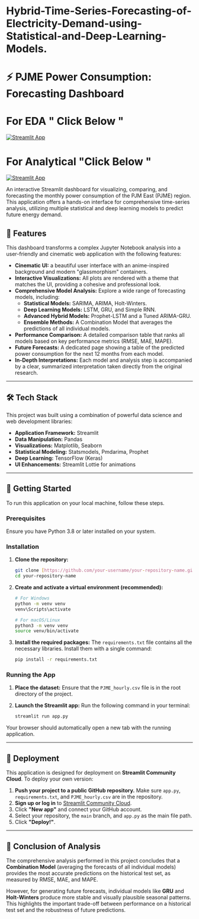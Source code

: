 # Hybrid-Time-Series-Forecasting-of-Electricity-Demand-using-Statistical-and-Deep-Learning-Models.

# ⚡ PJME Power Consumption: Forecasting Dashboard

# For EDA " Click Below "

[![Streamlit App](https://static.streamlit.io/badges/streamlit_badge_black_white.svg)](https://hybrid-time-series-eda.streamlit.app/)

# For Analytical "Click Below "

[![Streamlit App](https://static.streamlit.io/badges/streamlit_badge_black_white.svg)](https://hybrid-time-series-forecast.streamlit.app/)


An interactive Streamlit dashboard for visualizing, comparing, and forecasting the monthly power consumption of the PJM East (PJME) region. This application offers a hands-on interface for comprehensive time-series analysis, utilizing multiple statistical and deep learning models to predict future energy demand.

## 🔮 Features

This dashboard transforms a complex Jupyter Notebook analysis into a user-friendly and cinematic web application with the following features:

- **Cinematic UI:** a beautiful user interface with an anime-inspired background and modern "glassmorphism" containers.
- **Interactive Visualizations:** All plots are rendered with a theme that matches the UI, providing a cohesive and professional look.
- **Comprehensive Model Analysis:** Explore a wide range of forecasting models, including:
  - **Statistical Models:** SARIMA, ARIMA, Holt-Winters.
  - **Deep Learning Models:** LSTM, GRU, and Simple RNN.
  - **Advanced Hybrid Models:** Prophet-LSTM and a Tuned ARIMA-GRU.
  - **Ensemble Methods:** A Combination Model that averages the predictions of all individual models.
- **Performance Comparison:** A detailed comparison table that ranks all models based on key performance metrics (RMSE, MAE, MAPE).
- **Future Forecasts:** A dedicated page showing a table of the predicted power consumption for the next 12 months from each model.
- **In-Depth Interpretations:** Each model and analysis step is accompanied by a clear, summarized interpretation taken directly from the original research.

---

## 🛠️ Tech Stack

This project was built using a combination of powerful data science and web development libraries:

- **Application Framework:** Streamlit
- **Data Manipulation:** Pandas
- **Visualizations:** Matplotlib, Seaborn
- **Statistical Modeling:** Statsmodels, Pmdarima, Prophet
- **Deep Learning:** TensorFlow (Keras)
- **UI Enhancements:** Streamlit Lottie for animations

---

## 🚀 Getting Started

To run this application on your local machine, follow these steps.

### Prerequisites

Ensure you have Python 3.8 or later installed on your system.

### Installation

1.  **Clone the repository:**
    ```bash
    git clone [https://github.com/your-username/your-repository-name.git](https://github.com/your-username/your-repository-name.git)
    cd your-repository-name
    ```

2.  **Create and activate a virtual environment (recommended):**
    ```bash
    # For Windows
    python -m venv venv
    venv\Scripts\activate

    # For macOS/Linux
    python3 -m venv venv
    source venv/bin/activate
    ```

3.  **Install the required packages:**
    The `requirements.txt` file contains all the necessary libraries. Install them with a single command:
    ```bash
    pip install -r requirements.txt
    ```

### Running the App

1.  **Place the dataset:** Ensure that the `PJME_hourly.csv` file is in the root directory of the project.

2.  **Launch the Streamlit app:**
    Run the following command in your terminal:
    ```bash
    streamlit run app.py
    ```

Your browser should automatically open a new tab with the running application.

---

## 🚢 Deployment

This application is designed for deployment on **Streamlit Community Cloud**. To deploy your own version:

1.  **Push your project to a public GitHub repository.** Make sure `app.py`, `requirements.txt`, and `PJME_hourly.csv` are in the repository.
2.  **Sign up or log in** to [Streamlit Community Cloud](https://share.streamlit.io/).
3.  Click **"New app"** and connect your GitHub account.
4.  Select your repository, the `main` branch, and `app.py` as the main file path.
5.  Click **"Deploy!"**.

---

## 📜 Conclusion of Analysis

The comprehensive analysis performed in this project concludes that a **Combination Model** (averaging the forecasts of all individual models) provides the most accurate predictions on the historical test set, as measured by RMSE, MAE, and MAPE.

However, for generating future forecasts, individual models like **GRU** and **Holt-Winters** produce more stable and visually plausible seasonal patterns. This highlights the important trade-off between performance on a historical test set and the robustness of future predictions.

